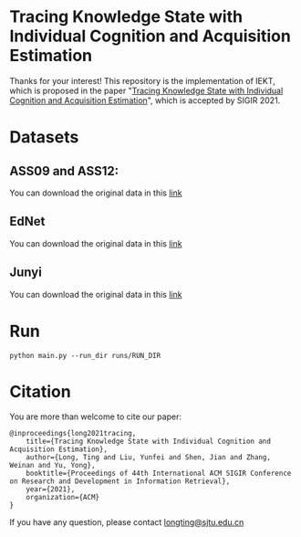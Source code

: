 # Tracing Knowledge State with Individual Cognition and Acquisition Estimation
Thanks for your interest! This repository is the implementation of IEKT, which is proposed in the paper "[Tracing Knowledge State with Individual Cognition and Acquisition Estimation]()", which is accepted by SIGIR 2021.
# Datasets
## ASS09 and ASS12: 
You can download the original data in this [link](https://sites.google.com/site/assistmentsdata/home/assistment-2009-2010-data/skill-builder-data-2009-2010)
## EdNet
You can download the original data in this [link](https://github.com/riiid/ednet)
## Junyi
You can download the original data in this [link](https://www.kaggle.com/junyiacademy/learning-activity-public-dataset-by-junyi-academy)
# Run
```
python main.py --run_dir runs/RUN_DIR
```
# Citation
You are more than welcome to cite our paper:
```
@inproceedings{long2021tracing,
	title={Tracing Knowledge State with Individual Cognition and Acquisition Estimation},
	author={Long, Ting and Liu, Yunfei and Shen, Jian and Zhang, Weinan and Yu, Yong},
	booktitle={Proceedings of 44th International ACM SIGIR Conference on Research and Development in Information Retrieval},
	year={2021},
	organization={ACM}
}
```
If you have any question, please contact longting@sjtu.edu.cn

